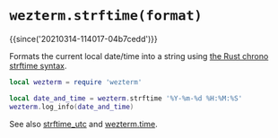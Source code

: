 # `wezterm.strftime(format)`

{{since('20210314-114017-04b7cedd')}}

Formats the current local date/time into a string using [the Rust chrono
strftime syntax](https://docs.rs/chrono/0.4.19/chrono/format/strftime/index.html).

```lua
local wezterm = require 'wezterm'

local date_and_time = wezterm.strftime '%Y-%m-%d %H:%M:%S'
wezterm.log_info(date_and_time)
```

See also [strftime_utc](strftime_utc.md) and [wezterm.time](../wezterm.time/index.md).

